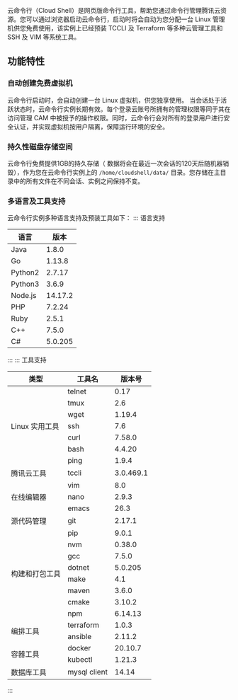 云命令行（Cloud Shell）是网页版命令行工具，帮助您通过命令行管理腾讯云资源。您可以通过浏览器启动云命令行，启动时将会自动为您分配一台 Linux 管理机供您免费使用，该实例上已经预装 TCCLI 及 Terraform 等多种云管理工具和 SSH 及 VIM 等系统工具。

## 功能特性

### 自动创建免费虚拟机
云命令行启动时，会自动创建一台 Linux 虚拟机，供您独享使用。
当会话处于活跃状态时，云命令行实例长期有效。每个登录云账号所拥有的管理权限等同于其在访问管理 CAM 中被授予的操作权限。同时，云命令行会对所有的登录用户进行安全认证，并实现虚拟机按用户隔离，保障运行环境的安全。


### 持久性磁盘存储空间
云命令行免费提供1GB的持久存储（ 数据将会在最近一次会话的120天后随机器销毁），作为您在云命令行实例上的 `/home/cloudshell/data/` 目录。您存储在主目录中的所有文件在不同会话、实例之间保持不变。


### 多语言及工具支持

云命令行实例多种语言支持及预装工具如下：
<dx-accordion>
::: 语言支持
<table>
<thead>
  <tr>
	<th>语言</th>
	<th>版本</th>
  </tr>
</thead>
<tbody>
  <tr>
	<td>Java</td>
	<td>1.8.0</td>
  </tr>
  <tr>
	<td>Go</td>
	<td>1.13.8</td>
  </tr>
  <tr>
	<td>Python2</td>
	<td>2.7.17</td>
  </tr>
  <tr>
	<td>Python3</td>
	<td>3.6.9</td>
  </tr>
  <tr>
	<td>Node.js</td>
	<td>14.17.2</td>
  </tr>
  <tr>
	<td>PHP</td>
	<td>7.2.24</td>
  </tr>
  <tr>
	<td>Ruby</td>
	<td>2.5.1</td>
  </tr>
  <tr>
	<td>C++</td>
	<td>7.5.0</td>
  </tr>
  <tr>
	<td>C#</td>
	<td>5.0.205</td>
  </tr>
</tbody>
</table>
:::
::: 工具支持
<table>
<thead>
  <tr>
	<th>类型</th>
	<th>工具名</th>
	<th>版本号</th>
  </tr>
</thead>
<tbody>
  <tr>
	<td rowspan=7>Linux 实用工具</td>
	<td>telnet</td>
	<td>0.17</td>
  </tr>
  <tr>
	<td>tmux</td>
	<td>2.6</td>
  </tr>
  <tr>
	<td>wget</td>
	<td>1.19.4</td>
  </tr>
  <tr>
	<td>ssh</td>
	<td>7.6</td>
  </tr>
  <tr>
	<td>curl</td>
	<td>7.58.0</td>
  </tr>
  <tr>
	<td>bash</td>
	<td>4.4.20</td>
  </tr>
  <tr>
	<td>ping</td>
	<td>1.9.4</td>
  </tr>
  <tr>
	<td>腾讯云工具</td>
	<td>tccli</td>
	<td>3.0.469.1</td>
  </tr>
  <tr>
	<td rowspan=3>在线编辑器</td>
	<td>vim</td>
	<td>8.0</td>
  </tr>
  <tr>
	<td>nano</td>
	<td>2.9.3</td>
  </tr>
  <tr>
	<td>emacs</td>
	<td>26.3</td>
  </tr>
  <tr>
	<td>源代码管理</td>
	<td>git</td>
	<td>2.17.1</td>
  </tr>
  <tr>
	<td rowspan=8>构建和打包工具</td>
	<td>pip</td>
	<td>9.0.1</td>
  </tr>
  <tr>
	<td>nvm</td>
	<td>0.38.0</td>
  </tr>
  <tr>
	<td>gcc</td>
	<td>7.5.0</td>
  </tr>
  <tr>
	<td>dotnet</td>
	<td>5.0.205</td>
  </tr>
  <tr>
	<td>make</td>
	<td>4.1</td>
  </tr>
  <tr>
	<td>maven</td>
	<td>3.6.0</td>
  </tr>
  <tr>
	<td>cmake</td>
	<td>3.10.2</td>
  </tr>
  <tr>
	<td>npm</td>
	<td>6.14.13</td>
  </tr>
  <tr>
	<td rowspan=2>编排工具</td>
	<td>terraform</td>
	<td>1.0.3</td>
  </tr>
  <tr>
	<td>ansible</td>
	<td>2.11.2</td>
  </tr>
  <tr>
	<td rowspan=2>容器工具</td>
	<td>docker</td>
	<td>20.10.7</td>
  </tr>
  <tr>
	<td>kubectl</td>
	<td>1.21.3</td>
  </tr>
  <tr>
	<td>数据库工具</td>
	<td>mysql client</td>
	<td>14.14</td>
  </tr>
</tbody>
</table>


:::
</dx-accordion>
